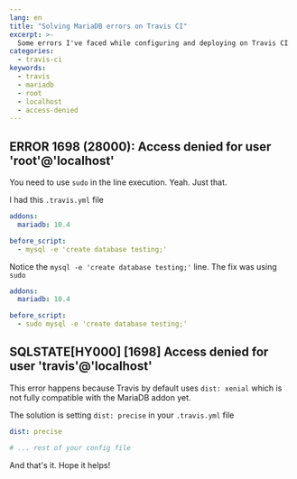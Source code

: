 ```yaml
---
lang: en
title: "Solving MariaDB errors on Travis CI"
excerpt: >-
  Some errors I've faced while configuring and deploying on Travis CI
categories:
  - travis-ci
keywords:
  - travis
  - mariadb
  - root
  - localhost
  - access-denied
---
```


## ERROR 1698 (28000): Access denied for user 'root'@'localhost'

You need to use `sudo` in the line execution. Yeah. Just that.

I had this `.travis.yml` file

```yaml
addons:
  mariadb: 10.4

before_script:
  - mysql -e 'create database testing;'
```

Notice the `mysql -e 'create database testing;'` line. The fix was using `sudo`

```yaml
addons:
  mariadb: 10.4

before_script:
  - sudo mysql -e 'create database testing;'
```

## SQLSTATE[HY000] [1698] Access denied for user 'travis'@'localhost'

This error happens because Travis by default uses `dist: xenial` which is not fully compatible with the MariaDB addon yet.

The solution is setting `dist: precise` in your `.travis.yml` file

```yaml
dist: precise

# ... rest of your config file
```

And that's it. Hope it helps!
